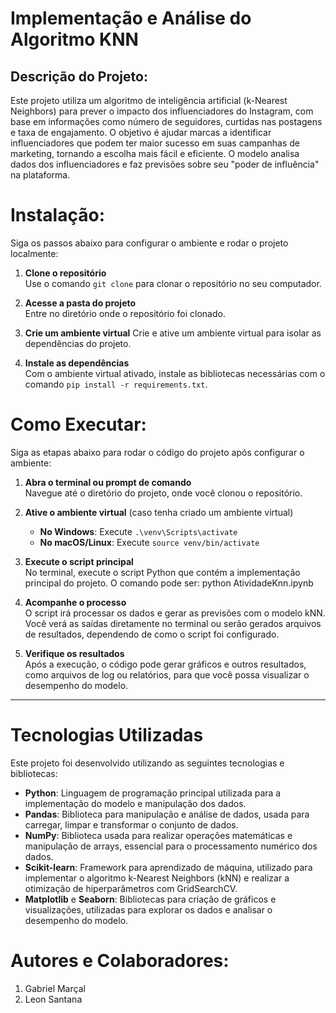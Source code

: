 # Implementação e Análise do Algoritmo KNN

## Descrição do Projeto:
  Este projeto utiliza um algoritmo de inteligência artificial (k-Nearest Neighbors) para prever o impacto dos influenciadores do Instagram, com base em informações como número de seguidores, curtidas nas postagens e taxa de engajamento. O objetivo é ajudar marcas a identificar influenciadores que podem ter maior sucesso em suas campanhas de marketing, tornando a escolha mais fácil e eficiente. O modelo analisa dados dos influenciadores e faz previsões sobre seu "poder de influência" na plataforma.

# Instalação:

Siga os passos abaixo para configurar o ambiente e rodar o projeto localmente:

1. **Clone o repositório**  
   Use o comando `git clone` para clonar o repositório no seu computador.

2. **Acesse a pasta do projeto**  
   Entre no diretório onde o repositório foi clonado.

3. **Crie um ambiente virtual** 
   Crie e ative um ambiente virtual para isolar as dependências do projeto.

4. **Instale as dependências**  
   Com o ambiente virtual ativado, instale as bibliotecas necessárias com o comando `pip install -r requirements.txt`.

# Como Executar:

Siga as etapas abaixo para rodar o código do projeto após configurar o ambiente:

1. **Abra o terminal ou prompt de comando**  
   Navegue até o diretório do projeto, onde você clonou o repositório.

2. **Ative o ambiente virtual** (caso tenha criado um ambiente virtual)
   - **No Windows**: Execute `.\venv\Scripts\activate`
   - **No macOS/Linux**: Execute `source venv/bin/activate`

3. **Execute o script principal**  
   No terminal, execute o script Python que contém a implementação principal do projeto. O comando pode ser:
   python AtividadeKnn.ipynb

4. **Acompanhe o processo**  
   O script irá processar os dados e gerar as previsões com o modelo kNN. Você verá as saídas diretamente no terminal ou serão gerados arquivos de resultados, dependendo de como o script foi configurado.

5. **Verifique os resultados**  
   Após a execução, o código pode gerar gráficos e outros resultados, como arquivos de log ou relatórios, para que você possa visualizar o desempenho do modelo.


---

# Tecnologias Utilizadas

Este projeto foi desenvolvido utilizando as seguintes tecnologias e bibliotecas:

- **Python**: Linguagem de programação principal utilizada para a implementação do modelo e manipulação dos dados.
- **Pandas**: Biblioteca para manipulação e análise de dados, usada para carregar, limpar e transformar o conjunto de dados.
- **NumPy**: Biblioteca usada para realizar operações matemáticas e manipulação de arrays, essencial para o processamento numérico dos dados.
- **Scikit-learn**: Framework para aprendizado de máquina, utilizado para implementar o algoritmo k-Nearest Neighbors (kNN) e realizar a otimização de hiperparâmetros com GridSearchCV.
- **Matplotlib** e **Seaborn**: Bibliotecas para criação de gráficos e visualizações, utilizadas para explorar os dados e analisar o desempenho do modelo.

# Autores e Colaboradores:

1. Gabriel Marçal
2. Leon Santana
